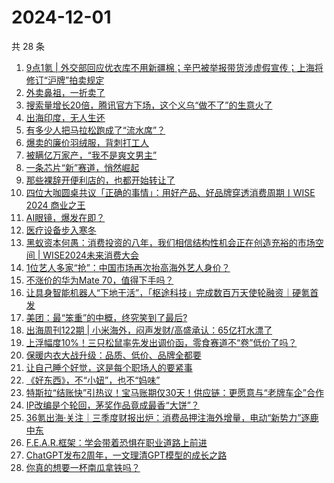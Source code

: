 # 2024-12-01

共 28 条

<!-- BEGIN 36KR -->
<!-- 最后更新时间 2024-12-01 07:13:51 +0800 -->
1. [9点1氪 | 外交部回应优衣库不用新疆棉；辛巴被举报带货涉虚假宣传；上海将修订“沪牌”拍卖规定](https://36kr.com/p/3057600175236231)
1. [外卖鼻祖，一折卖了](https://36kr.com/p/3056937777090694)
1. [搜索量增长20倍，腾讯官方下场，这个义乌“做不了”的生意火了](https://36kr.com/p/3057475853209992)
1. [出海印度，无人生还](https://36kr.com/p/3057594073064837)
1. [有多少人把马拉松跑成了“流水席”？](https://36kr.com/p/3058216919655555)
1. [爆卖的廉价羽绒服，背刺打工人](https://36kr.com/p/3057530497328261)
1. [被瞒亿万家产，“我不是爽文男主”](https://36kr.com/p/3057545871893641)
1. [一条芯片“新”赛道，悄然崛起](https://36kr.com/p/3058239997174920)
1. [那些裸辞开便利店的，也都开始转让了](https://36kr.com/p/3057518585942408)
1. [四位大咖圆桌共议「正确的事情」：用好产品、好品牌穿透消费周期丨WISE 2024 商业之王](https://36kr.com/p/3056165404184966)
1. [AI眼镜，爆发在即？](https://36kr.com/p/3058349754115460)
1. [医疗设备步入寒冬](https://36kr.com/p/3058141024904328)
1. [黑蚁资本何愚：消费投资的八年，我们相信结构性机会正在创造充裕的市场空间 | WISE2024未来消费大会](https://36kr.com/p/3058430451524999)
1. [1位艺人多家“抢”：中国市场再次抬高海外艺人身价？](https://36kr.com/p/3057502555574407)
1. [不涨价的华为Mate 70，值得下手吗？](https://36kr.com/p/3053125817274505)
1. [让具身智能机器人“下地干活”，「枢途科技」完成数百万天使轮融资｜硬氪首发](https://36kr.com/p/3055618203865224)
1. [美团：最“笨重”的中概，终究笑到了最后?](https://36kr.com/p/3057514295726215)
1. [出海周刊122期 | 小米海外，闷声发财/高盛承认：65亿打水漂了](https://36kr.com/p/3057086222160001)
1. [上浮幅度10%！三只松鼠率先发出调价函，零食赛道不“卷”低价了吗？](https://36kr.com/p/3057541049525384)
1. [保暖内衣大战升级：品质、低价、品牌全都要](https://36kr.com/p/3057045193183361)
1. [让自己睡个好觉，这是每个职场人的要紧事](https://36kr.com/p/3058128738379143)
1. [《好东西》，不“小妞”，也不“妈味”](https://36kr.com/p/3051910851448965)
1. [特斯拉“结账快”引热议！宝马账期仅30天！供应链：更愿意与“老牌车企”合作](https://36kr.com/p/3058602392282504)
1. [IP改编是个轮回，茅奖作品竟成最香“大饼”？](https://36kr.com/p/3058096283608454)
1. [36氪出海·关注｜三季度财报出炉：消费品押注海外增量，电动“新势力”逐鹿中东](https://36kr.com/p/3057507857748353)
1. [F.E.A.R.框架：学会带着恐惧在职业道路上前进](https://36kr.com/p/3055441792946562)
1. [ChatGPT发布2周年，一文理清GPT模型的成长之路](https://36kr.com/p/3057111435481219)
1. [你真的想要一杯南瓜拿铁吗？](https://36kr.com/p/3052792805920899)
<!-- END 36KR -->